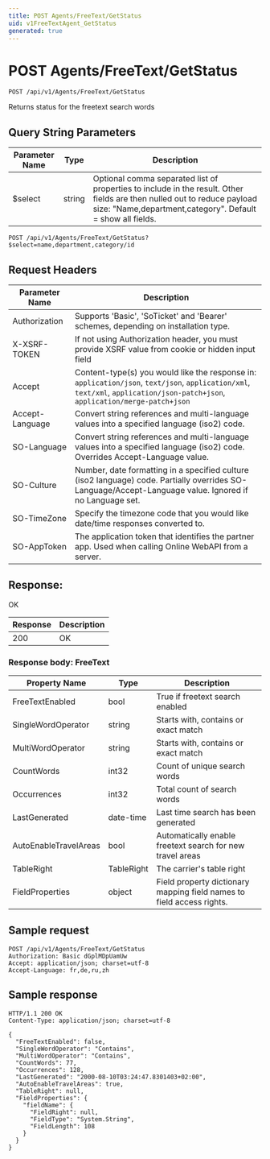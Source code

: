 ```yaml
---
title: POST Agents/FreeText/GetStatus
uid: v1FreeTextAgent_GetStatus
generated: true
---
```


# POST Agents/FreeText/GetStatus

```http
POST /api/v1/Agents/FreeText/GetStatus
```

Returns status for the freetext search words







## Query String Parameters

| Parameter Name | Type |  Description |
|----------------|------|--------------|
| $select | string |  Optional comma separated list of properties to include in the result. Other fields are then nulled out to reduce payload size: "Name,department,category". Default = show all fields. |

```http
POST /api/v1/Agents/FreeText/GetStatus?$select=name,department,category/id
```


## Request Headers

| Parameter Name | Description |
|----------------|-------------|
| Authorization  | Supports 'Basic', 'SoTicket' and 'Bearer' schemes, depending on installation type. |
| X-XSRF-TOKEN   | If not using Authorization header, you must provide XSRF value from cookie or hidden input field |
| Accept         | Content-type(s) you would like the response in: `application/json`, `text/json`, `application/xml`, `text/xml`, `application/json-patch+json`, `application/merge-patch+json` |
| Accept-Language | Convert string references and multi-language values into a specified language (iso2) code. |
| SO-Language | Convert string references and multi-language values into a specified language (iso2) code. Overrides Accept-Language value. |
| SO-Culture | Number, date formatting in a specified culture (iso2 language) code. Partially overrides SO-Language/Accept-Language value. Ignored if no Language set. |
| SO-TimeZone | Specify the timezone code that you would like date/time responses converted to. |
| SO-AppToken | The application token that identifies the partner app. Used when calling Online WebAPI from a server. |


## Response:

OK

| Response | Description |
|----------------|-------------|
| 200 | OK |

### Response body: FreeText

| Property Name | Type |  Description |
|----------------|------|--------------|
| FreeTextEnabled | bool | True if freetext search enabled |
| SingleWordOperator | string | Starts with, contains or exact match |
| MultiWordOperator | string | Starts with, contains or exact match |
| CountWords | int32 | Count of unique search words |
| Occurrences | int32 | Total count of search words |
| LastGenerated | date-time | Last time search has been generated |
| AutoEnableTravelAreas | bool | Automatically enable freetext search for new travel areas |
| TableRight | TableRight | The carrier's table right |
| FieldProperties | object | Field property dictionary mapping field names to field access rights. |

## Sample request

```http!
POST /api/v1/Agents/FreeText/GetStatus
Authorization: Basic dGplMDpUamUw
Accept: application/json; charset=utf-8
Accept-Language: fr,de,ru,zh
```

## Sample response

```http_
HTTP/1.1 200 OK
Content-Type: application/json; charset=utf-8

{
  "FreeTextEnabled": false,
  "SingleWordOperator": "Contains",
  "MultiWordOperator": "Contains",
  "CountWords": 77,
  "Occurrences": 128,
  "LastGenerated": "2000-08-10T03:24:47.8301403+02:00",
  "AutoEnableTravelAreas": true,
  "TableRight": null,
  "FieldProperties": {
    "fieldName": {
      "FieldRight": null,
      "FieldType": "System.String",
      "FieldLength": 108
    }
  }
}
```
